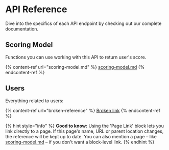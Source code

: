# API Reference

Dive into the specifics of each API endpoint by checking out our complete documentation.

## Scoring Model

Functions you can use working with this API to return user's score.

{% content-ref url="scoring-model.md" %}
[scoring-model.md](scoring-model.md)
{% endcontent-ref %}

## Users

Everything related to users:

{% content-ref url="broken-reference" %}
[Broken link](broken-reference)
{% endcontent-ref %}

{% hint style="info" %}
**Good to know:** Using the 'Page Link' block lets you link directly to a page. If this page's name, URL or parent location changes, the reference will be kept up to date. You can also mention a page – like [scoring-model.md](scoring-model.md "mention") – if you don't want a block-level link.
{% endhint %}
